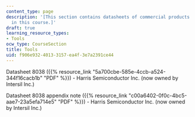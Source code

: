 ```yaml
---
content_type: page
description: '[This section contains datasheets of commercial products which are studied
  in this course.]'
draft: true
learning_resource_types:
- Tools
ocw_type: CourseSection
title: Tools
uid: f906e932-4013-3157-ea4f-3e7a2391ce44
---
```

Datasheet 8038 ({{% resource_link "5a700cbe-585e-4ccb-a524-344f16cacb1b" "PDF" %}}) - Harris Semiconductor Inc. (now owned by Intersil Inc.)

Datasheet 8038 appendix note ({{% resource_link "c00a6402-0f0c-4bc5-aae7-23a5efa714e5" "PDF" %}}) - Harris Semiconductor Inc. (now owned by Intersil Inc.)